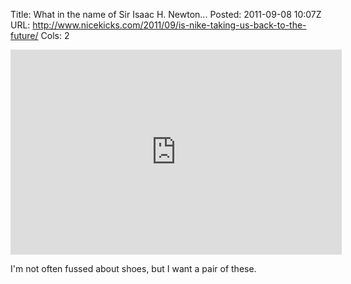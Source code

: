 Title: What in the name of Sir Isaac H. Newton...
Posted: 2011-09-08 10:07Z
URL: http://www.nicekicks.com/2011/09/is-nike-taking-us-back-to-the-future/
Cols: 2

<iframe width="530" height="328" src="http://www.youtube.com/embed/PZ6SkdkXjAQ?hd=1&amp;showinfo=0" frameborder="0" allowfullscreen></iframe>

I'm not often fussed about shoes, but I want a pair of these.
